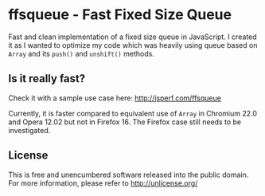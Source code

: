 ffsqueue - Fast Fixed Size Queue
================================

Fast and clean implementation of a fixed size queue in JavaScript. I created it as I wanted to optimize my
code which was heavily using queue based on `Array` and its `push()` and `unshift()` methods.

Is it really fast?
------------------

Check it with a sample use case here: <http://jsperf.com/ffsqueue>

Currently, it is faster compared to equivalent use of `Array` in Chromium 22.0 and Opera 12.02 but not in
Firefox 16. The Firefox case still needs to be investigated.

License
-------

This is free and unencumbered software released into the public domain. For more information, please
refer to <http://unlicense.org/>
